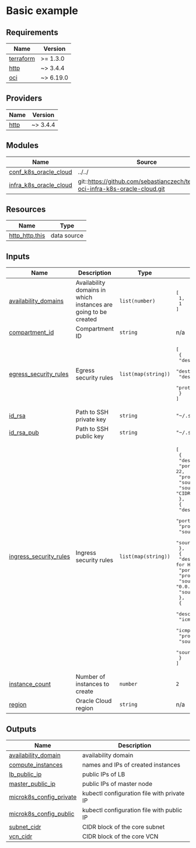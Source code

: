 # Basic example

<!-- BEGINNING OF PRE-COMMIT-TERRAFORM DOCS HOOK -->
## Requirements

| Name | Version |
|------|---------|
| <a name="requirement_terraform"></a> [terraform](#requirement\_terraform) | >= 1.3.0 |
| <a name="requirement_http"></a> [http](#requirement\_http) | ~> 3.4.4 |
| <a name="requirement_oci"></a> [oci](#requirement\_oci) | ~> 6.19.0 |

## Providers

| Name | Version |
|------|---------|
| <a name="provider_http"></a> [http](#provider\_http) | ~> 3.4.4 |

## Modules

| Name | Source | Version |
|------|--------|---------|
| <a name="module_conf_k8s_oracle_cloud"></a> [conf\_k8s\_oracle\_cloud](#module\_conf\_k8s\_oracle\_cloud) | ../../ | n/a |
| <a name="module_infra_k8s_oracle_cloud"></a> [infra\_k8s\_oracle\_cloud](#module\_infra\_k8s\_oracle\_cloud) | git::https://github.com/sebastianczech/terraform-oci-infra-k8s-oracle-cloud.git | c8466b1a1479b0b51f6c528ca8f2976dbf0010b7 |

## Resources

| Name | Type |
|------|------|
| [http_http.this](https://registry.terraform.io/providers/hashicorp/http/latest/docs/data-sources/http) | data source |

## Inputs

| Name | Description | Type | Default | Required |
|------|-------------|------|---------|:--------:|
| <a name="input_availability_domains"></a> [availability\_domains](#input\_availability\_domains) | Availability domains in which instances are going to be created | `list(number)` | <pre>[<br>  1,<br>  1<br>]</pre> | no |
| <a name="input_compartment_id"></a> [compartment\_id](#input\_compartment\_id) | Compartment ID | `string` | n/a | yes |
| <a name="input_egress_security_rules"></a> [egress\_security\_rules](#input\_egress\_security\_rules) | Egress security rules | `list(map(string))` | <pre>[<br>  {<br>    "description": "Allow all outgoing traffic",<br>    "destination": "0.0.0.0/0",<br>    "destination_type": "CIDR_BLOCK",<br>    "protocol": "all"<br>  }<br>]</pre> | no |
| <a name="input_id_rsa"></a> [id\_rsa](#input\_id\_rsa) | Path to SSH private key | `string` | `"~/.ssh/id_rsa"` | no |
| <a name="input_id_rsa_pub"></a> [id\_rsa\_pub](#input\_id\_rsa\_pub) | Path to SSH public key | `string` | `"~/.ssh/id_rsa.pub"` | no |
| <a name="input_ingress_security_rules"></a> [ingress\_security\_rules](#input\_ingress\_security\_rules) | Ingress security rules | `list(map(string))` | <pre>[<br>  {<br>    "description": "Allow all for SSH",<br>    "port": 22,<br>    "protocol": 6,<br>    "source": "0.0.0.0/0",<br>    "source_type": "CIDR_BLOCK"<br>  },<br>  {<br>    "description": "Allow all for HTTP",<br>    "port": 80,<br>    "protocol": 6,<br>    "source": "0.0.0.0/0",<br>    "source_type": "CIDR_BLOCK"<br>  },<br>  {<br>    "description": "Allow all for HTTPS",<br>    "port": 443,<br>    "protocol": 6,<br>    "source": "0.0.0.0/0",<br>    "source_type": "CIDR_BLOCK"<br>  },<br>  {<br>    "description": "Allow all for ICMP",<br>    "icmp_code": 4,<br>    "icmp_type": 3,<br>    "protocol": 1,<br>    "source": "0.0.0.0/0",<br>    "source_type": "CIDR_BLOCK"<br>  }<br>]</pre> | no |
| <a name="input_instance_count"></a> [instance\_count](#input\_instance\_count) | Number of instances to create | `number` | `2` | no |
| <a name="input_region"></a> [region](#input\_region) | Oracle Cloud region | `string` | n/a | yes |

## Outputs

| Name | Description |
|------|-------------|
| <a name="output_availability_domain"></a> [availability\_domain](#output\_availability\_domain) | availability domain |
| <a name="output_compute_instances"></a> [compute\_instances](#output\_compute\_instances) | names and IPs of created instances |
| <a name="output_lb_public_ip"></a> [lb\_public\_ip](#output\_lb\_public\_ip) | public IPs of LB |
| <a name="output_master_public_ip"></a> [master\_public\_ip](#output\_master\_public\_ip) | public IPs of master node |
| <a name="output_microk8s_config_private"></a> [microk8s\_config\_private](#output\_microk8s\_config\_private) | kubectl configuration file with private IP |
| <a name="output_microk8s_config_public"></a> [microk8s\_config\_public](#output\_microk8s\_config\_public) | kubectl configuration file with public IP |
| <a name="output_subnet_cidr"></a> [subnet\_cidr](#output\_subnet\_cidr) | CIDR block of the core subnet |
| <a name="output_vcn_cidr"></a> [vcn\_cidr](#output\_vcn\_cidr) | CIDR block of the core VCN |
<!-- END OF PRE-COMMIT-TERRAFORM DOCS HOOK -->
